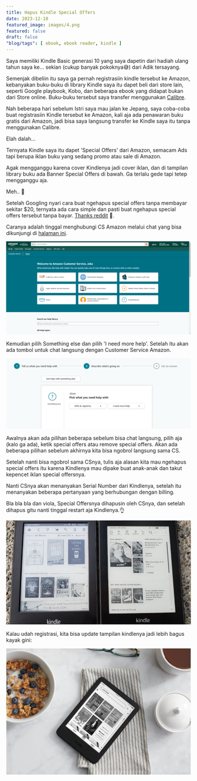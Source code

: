 ```yaml
---
title: Hapus Kindle Special Offers
date: 2023-12-10
featured_image: images/4.png
featured: false
draft: false
"blog/tags": [ ebook, ebook reader, kindle ]
---
```


Saya memiliki Kindle Basic generasi 10 yang saya dapetin dari hadiah ulang tahun saya ke... sekian (cukup banyak pokoknya😅) dari Adik tersayang. 

Semenjak dibeliin itu saya ga pernah registrasiin kindle tersebut ke Amazon, kebanyakan buku-buku di library Kindle saya itu dapet beli dari store lain, seperti Google playbook, Kobo, dan beberapa ebook yang didapat bukan dari Store online. Buku-buku tersebut saya transfer menggunakan [Calibre](https://calibre-ebook.com/). 

Nah beberapa hari sebelum Istri saya mau jalan ke Jepang, saya coba-coba buat registrasiin Kindle tersebut ke Amazon, kali aja ada penawaran buku gratis dari Amazon, jadi bisa saya langsung transfer ke Kindle saya itu tanpa menggunakan Calibre.

Elah dalah... 

Ternyata Kindle saya itu dapet 'Special Offers' dari Amazon, semacam Ads tapi berupa iklan buku yang sedang promo atau sale di Amazon. 

Agak mengganggu karena cover Kindlenya jadi cover iklan, dan di tampilan library buku ada Banner Special Offers di bawah. Ga terlalu gede tapi tetep mengganggu aja. 

Meh.. 🤬

Setelah Googling nyari cara buat ngehapus special offers tanpa membayar sekitar $20, ternyata ada cara simple dan pasti buat ngehapus special offers tersebut tanpa bayar. [Thanks reddit](https://old.reddit.com/r/kindle/comments/8qx742/removing_ads_the_easy_way/) 🫣.

Caranya adalah tinggal menghubungi CS Amazon melalui chat yang bisa dikunjungi di [halaman ini](https://www.amazon.com/hz/contact-us/foresight/hubgateway).

![Halaman contact us Amazon](images/1.png)

Kemudian pilih Something else dan pilih 'I need more help'. Setelah itu akan ada tombol untuk chat langsung dengan Customer Service Amazon. 

![Tombol untuk chat langsung dengan CS Amazon](images/2.png)

Awalnya akan ada pilihan beberapa sebelum bisa chat langsung, pilih aja (kalo ga ada), ketik special offers atau remove special offers. Akan ada beberapa pilihan sebelum akhirnya kita bisa ngobrol langsung sama CS. 

Setelah nanti bisa ngobrol sama CSnya, tulis aja alasan kita mau ngehapus special offers itu karena Kindlenya mau dipake buat anak-anak dan takut kepencet iklan special offersnya.

Nanti CSnya akan menanyakan Serial Number dari Kindlenya, setelah itu menanyakan beberapa pertanyaan yang berhubungan dengan billing. 

Bla bla bla dan viola, Special Offersnya dihapusin oleh CSnya, dan setelah dihapus gitu nanti tinggal restart aja Kindlenya.👌

![Berikut ini tampilan (sebelah kiri) library kalau ada special offersnya dan yang kanan tampilan belum diregistrasi](images/3.png)

Kalau udah registrasi, kita bisa update tampilan kindlenya jadi lebih bagus kayak gini:

![Amazon Kindle](images/4.png)
